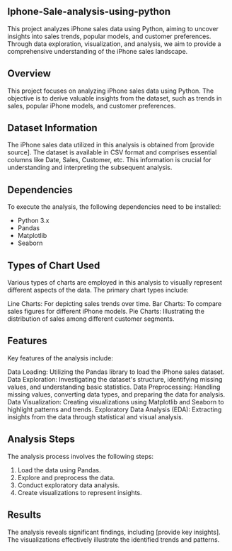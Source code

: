 ## Iphone-Sale-analysis-using-python
This project analyzes iPhone sales data using Python, aiming to uncover insights into sales trends, popular models, and customer preferences. Through data exploration, visualization, and analysis, we aim to provide a comprehensive understanding of the iPhone sales landscape.
## Overview
This project focuses on analyzing iPhone sales data using Python. The objective is to derive valuable insights from the dataset, such as trends in sales, popular iPhone models, and customer preferences.

## Dataset Information
The iPhone sales data utilized in this analysis is obtained from [provide source]. The dataset is available in CSV format and comprises essential columns like Date, Sales, Customer, etc. This information is crucial for understanding and interpreting the subsequent analysis.

## Dependencies
To execute the analysis, the following dependencies need to be installed:
- Python 3.x
- Pandas
- Matplotlib
- Seaborn

## Types of Chart Used
Various types of charts are employed in this analysis to visually represent different aspects of the data. The primary chart types include:

Line Charts: For depicting sales trends over time.
Bar Charts: To compare sales figures for different iPhone models.
Pie Charts: Illustrating the distribution of sales among different customer segments.
## Features
Key features of the analysis include:

Data Loading: Utilizing the Pandas library to load the iPhone sales dataset.
Data Exploration: Investigating the dataset's structure, identifying missing values, and understanding basic statistics.
Data Preprocessing: Handling missing values, converting data types, and preparing the data for analysis.
Data Visualization: Creating visualizations using Matplotlib and Seaborn to highlight patterns and trends.
Exploratory Data Analysis (EDA): Extracting insights from the data through statistical and visual analysis.
## Analysis Steps
The analysis process involves the following steps:

1. Load the data using Pandas.
2. Explore and preprocess the data.
3. Conduct exploratory data analysis.
4. Create visualizations to represent insights.
## **Results**
The analysis reveals significant findings, including [provide key insights]. The visualizations effectively illustrate the identified trends and patterns.
